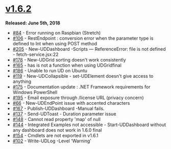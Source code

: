 # [v1.6.2](https://www.powershellgallery.com/packages/UniversalDashboard/1.6.2)

**Released: June 5th, 2018**

* [\#84](https://github.com/ironmansoftware/universal-dashboard/issues/84) - Error running on Raspbian (Stretch)
* [\#106](https://github.com/ironmansoftware/universal-dashboard/issues/106) - RestEndpoint : conversion error when the parameter type is defined to Int when using POST method 
* [\#205](https://github.com/ironmansoftware/universal-dashboard/issues/205) - New-UDDashboard -Scripts — ReferenceError: file is not defined - fetch-service.jsx:22
* [\#178](https://github.com/ironmansoftware/universal-dashboard/issues/178) - New-UDGrid sorting doesn't work consistently
* [\#165](https://github.com/ironmansoftware/universal-dashboard/issues/165) - has is not a function when using UDGridfinal
* [\#186](https://github.com/ironmansoftware/universal-dashboard/issues/186) - Unable to run UD on Ubuntu
* [\#119](https://github.com/ironmansoftware/universal-dashboard/issues/119) - New-UDCollapsible - set-UDElement doesn't give access to anything
* [\#175](https://github.com/ironmansoftware/universal-dashboard/issues/175) - Documentation update : .NET Framework requirements for Windows PowerShell
* [\#195](https://github.com/ironmansoftware/universal-dashboard/issues/195) - Email exposure through /license URL (privacy concern)
* [\#66](https://github.com/ironmansoftware/universal-dashboard/issues/66) - New-UDEndPoint issue with accented characters 
* [\#167](https://github.com/ironmansoftware/universal-dashboard/issues/167) - Publish-UDDashboard -Manual fails.
* [\#137](https://github.com/ironmansoftware/universal-dashboard/issues/137) - Send-UDToast - Duration parameter issue
* [\#148](https://github.com/ironmansoftware/universal-dashboard/issues/148) - Cannot read property 'map' of null
* [\#144](https://github.com/ironmansoftware/universal-dashboard/issues/144) - Integrated Examples not accessible - Start-UDDashboard without any dashboard does not work in 1.6.0 final
* [\#154](https://github.com/ironmansoftware/universal-dashboard/issues/154) - Cmdlets are not exported in v1.6.1
* [\#102](https://github.com/ironmansoftware/universal-dashboard/issues/102) - Write-UDLog -Level 'Warning' 